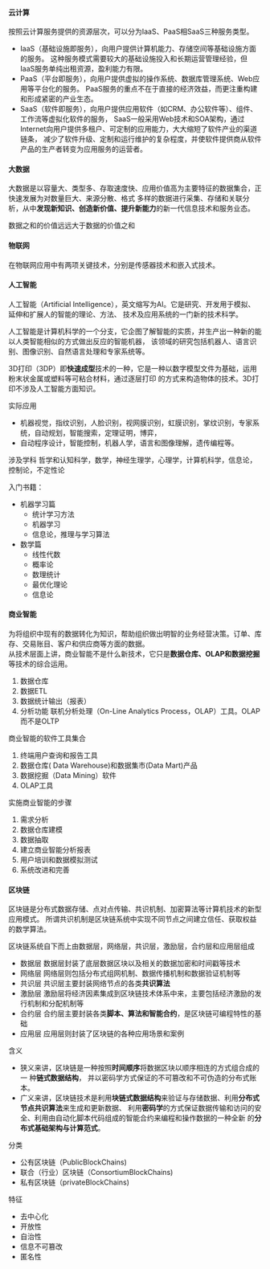 
#### 云计算
按照云计算服务提供的资源层次，可以分为IaaS、PaaS相SaaS三种服务类型。
* IaaS（基础设施即服务），向用户提供计算机能力、存储空间等基础设施方面的服务。
  这种服务模式需要较大的基础设施投入和长期运营管理经验，但IaaS服务单纯出租资源，盈利能力有限。
* PaaS（平台即服务），向用户提供虚拟的操作系统、数据库管理系统、Web应用等平台化的服务。
  PaaS服务的重点不在于直接的经济效益，而更注重构建和形成紧密的产业生态。
* SaaS（软件即服务），向用户提供应用软件（如CRM、办公软件等）、组件、工作流等虚拟化软件的服务，
  SaaS一般采用Web技术和SOA架构，通过Internet向用户提供多租户、可定制的应用能力，大大缩短了软件产业的渠道链条，
  减少了软件升级、定制和运行维护的复杂程度，并使软件提供商从软件产品的生产者转变为应用服务的运营者。

#### 大数据
大数据是以容量大、类型多、存取速度快、应用价值高为主要特征的数据集合，正快速发展为对数量巨大、来源分散、格式
多样的数据进行采集、存储和关联分析，从中**发现新知识、创造新价值、提升新能力**的新一代信息技术和服务业态。

数据之和的价值远远大于数据的价值之和

#### 物联网
在物联网应用中有两项关键技术，分别是传感器技术和嵌入式技术。

#### 人工智能
人工智能（Artificial Intelligence），英文缩写为AI。它是研究、开发用于模拟、延伸和扩展人的智能的理论、方法、
技术及应用系统的一门新的技术科学。

人工智能是计算机科学的一个分支，它企图了解智能的实质，并生产出一种新的能以人类智能相似的方式做出反应的智能机器，
该领域的研究包括机器人、语言识别、图像识别、自然语言处理和专家系统等。

3D打印（3DP）即**快速成型**技术的一种，它是一种以数字模型文件为基础，运用粉末状金属或塑料等可粘合材料，通过逐层打印
的方式来构造物体的技术。3D打印不涉及人工智能方面知识。

实际应用
* 机器视觉，指纹识别，人脸识别，视网膜识别，虹膜识别，掌纹识别，专家系统，自动规划，智能搜索，定理证明，博弈，
* 自动程序设计，智能控制，机器人学，语言和图像理解，遗传编程等。

涉及学科
哲学和认知科学，数学，神经生理学，心理学，计算机科学，信息论，控制论，不定性论

入门书籍：
* 机器学习篇
  * 统计学习方法
  * 机器学习
  * 信息论，推理与学习算法
* 数学篇
  * 线性代数
  * 概率论
  * 数理统计
  * 最优化理论
  * 信息论

#### 商业智能
为将组织中现有的数据转化为知识，帮助组织做出明智的业务经营决策。订单、库存、交易账目、客户和供应商等方面的数据。  
从技术层面上讲，商业智能不是什么新技术，它只是**数据仓库、OLAP和数据挖掘**等技术的综合运用。
1. 数据仓库
2. 数据ETL
3. 数据统计输出（报表）
4. 分析功能 联机分析处理（On-Line Analytics Process，OLAP）工具。OLAP而不是OLTP

商业智能的软件工具集合 
1. 终端用户查询和报告工具
2. 数据仓库( Data Warehouse)和数据集市(Data Mart)产品 
3. 数据挖掘（Data Mining）软件 
4. OLAP工具 

实施商业智能的步骤
1. 需求分析
2. 数据仓库建模 
3. 数据抽取 
4. 建立商业智能分析报表 
5. 用户培训和数据模拟测试 
6. 系统改进和完善

#### 区块链
区块链是分布式数据存储、点对点传输、共识机制、加密算法等计算机技术的新型应用模式。
所谓共识机制是区块链系统中实现不同节点之间建立信任、获取权益的数学算法。

区块链系统自下而上由数据层，网络层，共识层，激励层，合约层和应用层组成
* 数据层 数据层封装了底层数据区块以及相关的数据加密和时间戳等技术
* 网络层 网络层则包括分布式组网机制、数据传播机制和数据验证机制等
* 共识层 共识层主要封装网络节点的各类**共识算法**
* 激励层 激励层将经济因素集成到区块链技术体系中来，主要包括经济激励的发行机制和分配机制等
* 合约层 合约层主要封装各类**脚本、算法和智能合约**，是区块链可编程特性的基础
* 应用层 应用层则封装了区块链的各种应用场景和案例

含义
* 狭义来讲，区块链是一种按照**时间顺序**将数据区块以顺序相连的方式组合成的一 种**链式数据结构**， 
  并以密码学方式保证的不可篡改和不可伪造的分布式账本。
* 广义来讲，区块链技术是利用**块链式数据结构**来验证与存储数据、利用**分布式节点共识算法**来生成和更新数据、
  利用**密码学**的方式保证数据传输和访问的安全、利用由自动化脚本代码组成的智能合约来编程和操作数据的一种全新
  的**分布式基础架构与计算范式**。

分类
* 公有区块链（PublicBlockChains)
* 联合（行业）区块链（ConsortiumBlockChains)
* 私有区块链（privateBlockChains)

特征
* 去中心化
* 开放性
* 自治性
* 信息不可篡改
* 匿名性